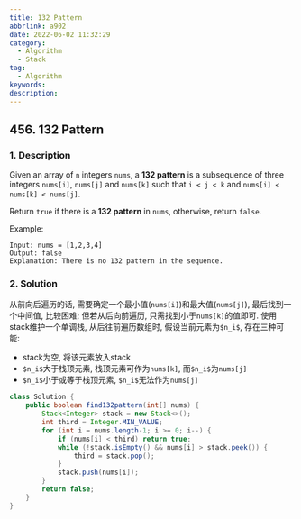 ```yaml
---
title: 132 Pattern
abbrlink: a902
date: 2022-06-02 11:32:29
category:
  - Algorithm
  - Stack
tag:
  - Algorithm
keywords:
description:
---
```


## 456. 132 Pattern
### 1. Description
Given an array of `n` integers `nums`, a **132 pattern** is a subsequence of three integers `nums[i]`, `nums[j]` and `nums[k]` such that `i < j < k` and `nums[i] < nums[k] < nums[j]`.

Return `true` if there is a **132 pattern** in `nums`, otherwise, return `false`.

Example:
```
Input: nums = [1,2,3,4]
Output: false
Explanation: There is no 132 pattern in the sequence.
```

### 2. Solution
从前向后遍历的话, 需要确定一个最小值(`nums[i]`)和最大值(`nums[j]`), 最后找到一个中间值, 比较困难; 但若从后向前遍历, 只需找到小于`nums[k]`的值即可. 使用stack维护一个单调栈, 从后往前遍历数组时, 假设当前元素为`$n_i$`, 存在三种可能:
* stack为空, 将该元素放入stack
* `$n_i$`大于栈顶元素, 栈顶元素可作为`nums[k]`, 而`$n_i$`为`nums[j]`
* `$n_i$`小于或等于栈顶元素, `$n_i$`无法作为`nums[j]`

```java
class Solution {
    public boolean find132pattern(int[] nums) {
        Stack<Integer> stack = new Stack<>();
        int third = Integer.MIN_VALUE;
        for (int i = nums.length-1; i >= 0; i--) {
            if (nums[i] < third) return true;
            while (!stack.isEmpty() && nums[i] > stack.peek()) {
                third = stack.pop();
            }
            stack.push(nums[i]);
        }
        return false;
    }
}
```
